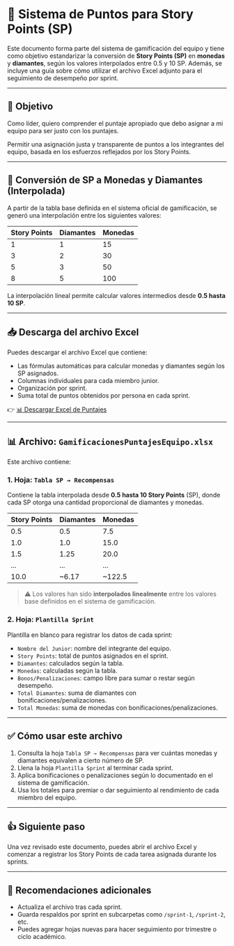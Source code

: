 # 📘 Sistema de Puntos para Story Points (SP)

Este documento forma parte del sistema de gamificación del equipo y tiene como objetivo estandarizar la conversión de **Story Points (SP)** en **monedas** y **diamantes**, según los valores interpolados entre 0.5 y 10 SP. Además, se incluye una guía sobre cómo utilizar el archivo Excel adjunto para el seguimiento de desempeño por sprint.

---

## 🎯 Objetivo

Como líder, quiero comprender el puntaje apropiado que debo asignar a mi equipo para ser justo con los puntajes.

Permitir una asignación justa y transparente de puntos a los integrantes del equipo, basada en los esfuerzos reflejados por los Story Points.

---
## 🔢 Conversión de SP a Monedas y Diamantes (Interpolada)

A partir de la tabla base definida en el sistema oficial de gamificación, se generó una interpolación entre los siguientes valores:

| Story Points | Diamantes | Monedas |
|--------------|-----------|---------|
| 1            | 1         | 15      |
| 3            | 2         | 30      |
| 5            | 3         | 50      |
| 8            | 5         | 100     |

La interpolación lineal permite calcular valores intermedios desde **0.5 hasta 10 SP**.

---

## 📥 Descarga del archivo Excel

Puedes descargar el archivo Excel que contiene:
- Las fórmulas automáticas para calcular monedas y diamantes según los SP asignados.
- Columnas individuales para cada miembro junior.
- Organización por sprint.
- Suma total de puntos obtenidos por persona en cada sprint.

👉 [📊 Descargar Excel de Puntajes](./EvaluacionLeadsAJuniors.xlsx)

---

## 📊 Archivo: `GamificacionesPuntajesEquipo.xlsx`

Este archivo contiene:

### 1. **Hoja: `Tabla SP → Recompensas`**
Contiene la tabla interpolada desde **0.5 hasta 10 Story Points** (SP), donde cada SP otorga una cantidad proporcional de diamantes y monedas.

| Story Points | Diamantes | Monedas |
|--------------|-----------|---------|
| 0.5          | 0.5       | 7.5     |
| 1.0          | 1.0       | 15.0    |
| 1.5          | 1.25      | 20.0    |
| ...          | ...       | ...     |
| 10.0         | ~6.17     | ~122.5  |

> ⚠️ Los valores han sido **interpolados linealmente** entre los valores base definidos en el sistema de gamificación.

### 2. **Hoja: `Plantilla Sprint`**
Plantilla en blanco para registrar los datos de cada sprint:

- `Nombre del Junior`: nombre del integrante del equipo.
- `Story Points`: total de puntos asignados en el sprint.
- `Diamantes`: calculados según la tabla.
- `Monedas`: calculadas según la tabla.
- `Bonos/Penalizaciones`: campo libre para sumar o restar según desempeño.
- `Total Diamantes`: suma de diamantes con bonificaciones/penalizaciones.
- `Total Monedas`: suma de monedas con bonificaciones/penalizaciones.

---

## ✅ Cómo usar este archivo

1. Consulta la hoja `Tabla SP → Recompensas` para ver cuántas monedas y diamantes equivalen a cierto número de SP.
2. Llena la hoja `Plantilla Sprint` al terminar cada sprint.
3. Aplica bonificaciones o penalizaciones según lo documentado en el sistema de gamificación.
4. Usa los totales para premiar o dar seguimiento al rendimiento de cada miembro del equipo.

---
## 👍 Siguiente paso

Una vez revisado este documento, puedes abrir el archivo Excel y comenzar a registrar los Story Points de cada tarea asignada durante los sprints.

---

## 📎 Recomendaciones adicionales
- Actualiza el archivo tras cada sprint.
- Guarda respaldos por sprint en subcarpetas como `/sprint-1`, `/sprint-2`, etc.
- Puedes agregar hojas nuevas para hacer seguimiento por trimestre o ciclo académico.



